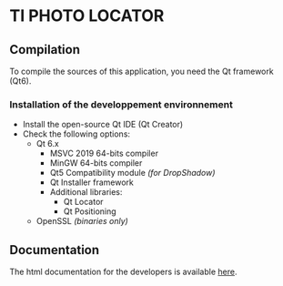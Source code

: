 # TI PHOTO LOCATOR

## Compilation

To compile the sources of this application, you need the Qt framework (Qt6).

### Installation of the developpement environnement

* Install the open-source Qt IDE (Qt Creator)
* Check the following options:
   * Qt 6.x
      * MSVC 2019 64-bits compiler
      * MinGW 64-bits compiler
      * Qt5 Compatibility module *(for DropShadow)*
      * Qt Installer framework
      * Additional libraries:
         * Qt Locator
         * Qt Positioning
   * OpenSSL *(binaries only)*

## Documentation

The html documentation for the developers is available [here](HTTPS://sphikie.github.io/TiPhotoLocator/qml/docs/html/tiphotolocator-module.html).
